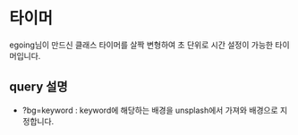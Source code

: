 # 타이머
egoing님이 만드신 클래스 타이머를 살짝 변형하여 초 단위로 시간 설정이 가능한 타이머입니다.

## query 설명
* ?bg=keyword : keyword에 해당하는 배경을 unsplash에서 가져와 배경으로 지정합니다.
